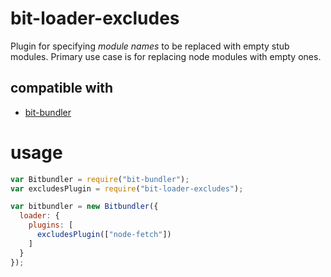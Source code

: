 # bit-loader-excludes
Plugin for specifying *module names* to be replaced with empty stub modules.  Primary use case is for replacing node modules with empty ones.

## compatible with

- [bit-bundler](https://github.com/MiguelCastillo/bit-bundler)


# usage

``` javascript
var Bitbundler = require("bit-bundler");
var excludesPlugin = require("bit-loader-excludes");

var bitbundler = new Bitbundler({
  loader: {
    plugins: [
      excludesPlugin(["node-fetch"])
    ]
  }
});
```
